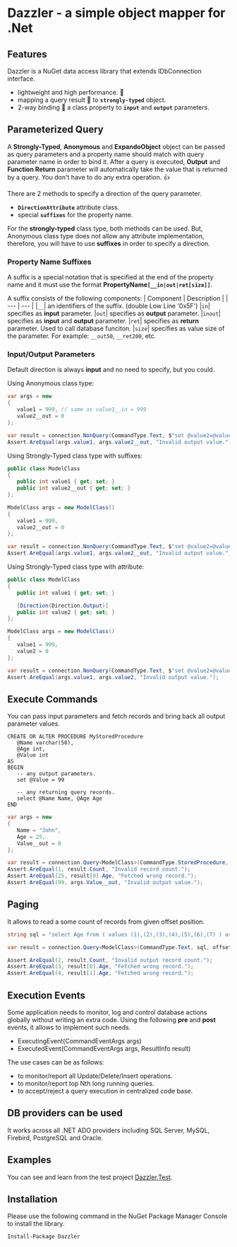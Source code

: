 # Dazzler - a simple object mapper for .Net

## Features
Dazzler is a NuGet data access library that extends IDbConnection interface.

- lightweight and high performance. :rocket: 
- mapping a query result :scroll: to **`strongly-typed`** object.
- 2-way binding :link: a class property to **`input`** and **`output`** parameters.



## Parameterized Query
A **Strongly-Typed**, **Anonymous** and **ExpandoObject** object can be passed as query parameters
and a property name should match with query parameter name in order to bind it. 
After a query is executed, **Output** and **Function Return** parameter will automatically take 
the value that is returned by a query. You don't have to do any extra operation. :+1:

There are 2 methods to specify a direction of the query parameter.

- **`DirectionAttribute`** attribute class.
- special **`suffixes`** for the property name.

For the **strongly-typed** class type, both methods can be used.
But, Anonymous class type does not allow any attribute implementation, 
therefore, you will have to use **suffixes** in order to specify a direction.



### Property Name Suffixes
A suffix is a special notation that is specified at the end of the property name
and it must use the format **PropertyName`[__in|out|ret[size]]`**.

A suffix consists of the following components:
| Component | Description |
| --- | --- |
|`__`| an identifiers of the suffix. (double Low Line '0x5F')
|`in`| specifies as **input** parameter.
|`out`| specifies as **output** parameter.
|`inout`| specifies as **input** and **output** parameter.
|`ret`| specifies as **return** parameter. Used to call database funciton.
|`size`| specifies as value size of the parameter. For example: `__out50`, `__ret200`, etc.



### Input/Output Parameters
Default direction is always **input** and no need to specify, but you could.

Using Anonymous class type:
```C#
var args = new
{
   value1 = 999, // same as value1__in = 999
   value2__out = 0
};

var result = connection.NonQuery(CommandType.Text, $"set @value2=@value1", args);
Assert.AreEqual(args.value1, args.value2__out, "Invalid output value.");
```

Using Strongly-Typed class type with suffixes:
```C#
public class ModelClass
{
   public int value1 { get; set; }
   public int value2__out { get; set; }
};
```

```C#
ModelClass args = new ModelClass()
{
   value1 = 999,
   value2__out = 0
};

var result = connection.NonQuery(CommandType.Text, $"set @value2=@value1", args);
Assert.AreEqual(args.value1, args.value2__out, "Invalid output value.");
```

Using Strongly-Typed class type with attribute:
```C#
public class ModelClass
{
   public int value1 { get; set; }

   [Direction(Direction.Output)]
   public int value2 { get; set; }
};
```
```C#
ModelClass args = new ModelClass()
{
   value1 = 999,
   value2 = 0
};

var result = connection.NonQuery(CommandType.Text, $"set @value2=@value1", args);
Assert.AreEqual(args.value1, args.value2, "Invalid output value.");
```


## Execute Commands
You can pass input parameters and fetch records and bring back all output parameter values.

```TSQL
CREATE OR ALTER PROCEDURE MyStoredProcedure
   @Name varchar(50),
   @Age int,
   @Value int
AS
BEGIN
   -- any output parameters.
   set @Value = 99

   -- any returning query records.
   select @Name Name, @Age Age
END
```

```C#
var args = new
{
   Name = "John",
   Age = 25,
   Value__out = 0
};

var result = connection.Query<ModelClass>(CommandType.StoredProcedure, "MyStoredProcedure", args);
Assert.AreEqual(1, result.Count, "Invalid record count.");
Assert.AreEqual(25, result[0].Age, "Fetched wrong record.");
Assert.AreEqual(99, args.Value__out, "Invalid output value.");
```


## Paging
It allows to read a some count of records from given offset position.

```C#
string sql = "select Age from ( values (1),(2),(3),(4),(5),(6),(7) ) as tmp (Age)";

var result = connection.Query<ModelClass>(CommandType.Text, sql, offset: 2, limit: 2);

Assert.AreEqual(2, result.Count, "Invalid output record count.");
Assert.AreEqual(3, result[0].Age, "Fetched wrong record.");
Assert.AreEqual(4, result[1].Age, "Fetched wrong record.");
```


## Execution Events
Some application needs to monitor, log and control database actions globally without writing an extra code.
Using the following **pre** and **post** events, it allows to implement such needs.

- ExecutingEvent(CommandEventArgs args)
- ExecutedEvent(CommandEventArgs args, ResultInfo result)


The use cases can be as follows:

- to monitor/report all Update/Delete/Insert operations.
- to monitor/report top Nth long running queries.
- to accept/reject a query execution in centralized code base.



## DB providers can be used
It works across all .NET ADO providers including SQL Server, MySQL, Firebird, PostgreSQL and Oracle.



## Examples
You can see and learn from the test project [Dazzler.Test](https://github.com/suntorch/dazzler.test).



## Installation
Please use the following command in the NuGet Package Manager Console to install the library.
```
Install-Package Dazzler
```